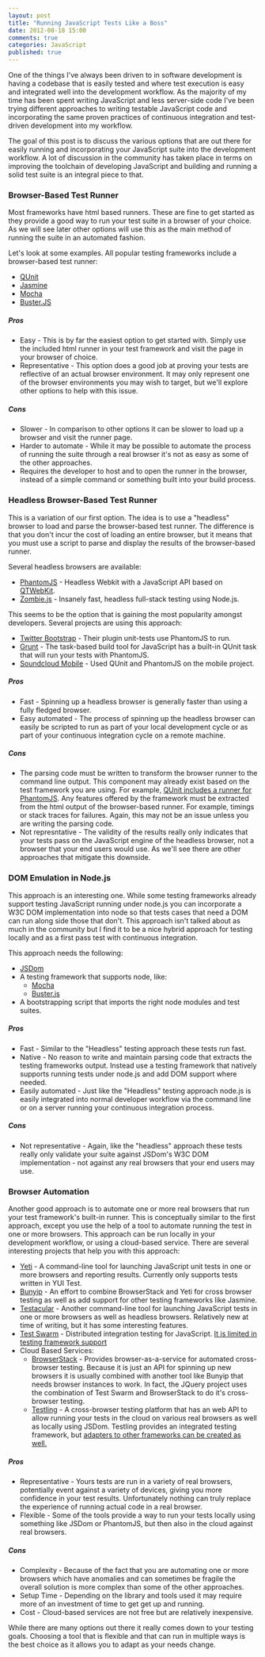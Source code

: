 ```yaml
---
layout: post
title: "Running JavaScript Tests Like a Boss"
date: 2012-08-18 15:00
comments: true
categories: JavaScript 
published: true
---
```


One of the things I've always been driven to in software development is having a
codebase that is easily tested and where test execution is easy and
integrated well into the development workflow. As the majority of my time has been
spent writing JavaScript and less server-side code I've been trying
different approaches to writing testable JavaScript code and
incorporating the same proven practices of continuous integration and
test-driven development into my workflow. 

The goal of this post is to discuss the various
options that are out there for easily running and incorporating your
JavaScript suite into the development workflow. A lot of discussion in the community has taken place in terms on improving the toolchain of developing JavaScript and building and
running a solid test suite is an integral piece to that. 

### Browser-Based Test Runner
Most frameworks have html based runners. These are fine to get
started as they provide a good way to run your test suite in a browser
of your choice. As we will
see later other options will use this as the main method of running the
suite in an automated fashion.

Let's look at some examples. All popular testing frameworks include a browser-based 
test runner:  

* [QUnit](http://qunitjs.com/)
* [Jasmine](http://pivotal.github.com/jasmine/)
* [Mocha](http://visionmedia.github.com/mocha/)
* [Buster.JS](http://busterjs.org/docs/browser-testing/)

##### Pros 
* Easy - This is by far the easiest option to get started with. Simply
  use the included html runner in your test framework and visit the page
  in your browser of choice. 
* Representative - This option does a good job at proving your tests are
  reflective of an actual browser environment. It may only represent one
  of the browser environments you may wish to target, but we'll explore
  other options to help with this issue. 

##### Cons
* Slower - In comparison to other options it can be slower to load up a
  browser and visit the runner page. 
* Harder to automate - While it may be possible to automate the process
  of running the suite through a real browser it's not as easy as some
  of the other approaches.
* Requires the developer to host and to open the runner in the browser,
  instead of a simple command or something built into your build process. 

### Headless Browser-Based Test Runner
This is a variation of our first option. The idea is to use a "headless" browser to
load and parse the browser-based test runner. The difference is that you
don't incur the cost of loading an entire browser, but it means that you
must use a script to parse and display the results of the browser-based
runner. 

Several headless browsers are available: 

* [PhantomJS](http://phantomjs.org/) - Headless Webkit with a JavaScript
  API based on [QTWebKit](http://trac.webkit.org/wiki/QtWebKit).   
* [Zombie.js](http://zombie.labnotes.org/) - Insanely fast, headless full-stack 
  testing using Node.js. 

This seems to be the option that is gaining the most popularity amongst developers. Several
projects are using this approach:

* [Twitter Bootstrap](https://github.com/twitter/bootstrap/) - Their plugin unit-tests use PhantomJS to run.
* [Grunt](https://github.com/cowboy/grunt) - The task-based build tool for JavaScript has a built-in 
  QUnit task that will run your tests with PhantomJS.
* [Soundcloud Mobile](http://backstage.soundcloud.com/2011/09/mobile-unit-testing/) - Used QUnit and PhantomJS on the mobile
  project. 

##### Pros
* Fast - Spinning up a headless browser is generally faster than using
  a fully fledged browser. 
* Easy automated - The process of spinning up the headless browser
  can easily be scripted to run as part of your local development cycle
  or as part of your continuous integration cycle on a remote machine. 
  
##### Cons
* The parsing code must be written to transform the browser runner to
  the command line output. This component may already exist based on the
  test framework you are using. For example, [QUnit includes a runner for PhantomJS](https://github.com/jquery/qunit/tree/master/addons/phantomjs).
  Any features offered by the framework must be extracted from the
  html output of the browser-based runner. For example, timings or
  stack traces for failures. Again, this may not be an issue unless you
  are writing the parsing code.
* Not represntative - The validity of the results really only indicates that your tests pass
  on the JavaScript engine of the headless browser, not a browser that
  your end users would use. As we'll see there are other approaches that mitigate this downside. 

### DOM Emulation in Node.js
This approach is an interesting one. While some testing frameworks
already support testing JavaScript running under node.js you can
incorporate a W3C DOM implementation into node so that tests cases that
need a DOM can run along side those that don't. This approach isn't talked about as much in the
community but I find it to be a nice hybrid approach for testing locally
and as a first pass test with continuous integration. 

This approach needs the following:

* [JSDom](https://github.com/tmpvar/jsdom/)
* A testing framework that supports node, like:  
  * [Mocha](http://visionmedia.github.com/mocha/)  
  * [Buster.js](http://busterjs.org/docs/node-testing/)  
* A bootstrapping script that imports the right node modules and test
  suites.

##### Pros
* Fast - Similar to the "Headless" testing approach these tests run
  fast.
* Native - No reason to write and maintain parsing code that extracts the testing
  frameworks output. Instead use a testing framework that natively
  supports running tests under node.js and add DOM support where needed. 
* Easily automated - Just like the "Headless" testing approach node.js
  is easily integrated into normal developer workflow via the command
  line or on a server running your continuous integration process. 

##### Cons
* Not representative - Again, like the "headless" approach these tests
  really only validate your suite against JSDom's W3C DOM implementation - not
  against any real browsers that your end users may use.  

### Browser Automation
Another good approach is to automate one or more real browsers that 
run your test framework's built-in runner. This is conceptually
similar to the first approach, except you use the help of a tool to automate 
running the test in one or more browsers. This approach can be run locally in your development workflow, or
using a cloud-based service. There are several interesting projects 
that help you with this approach:  

* [Yeti](http://yeti.cx/) - A command-line tool for launching JavaScript
  unit tests in one or more browsers and reporting results. Currently
  only supports tests written in YUI Test. 
* [Bunyip](http://ryanseddon.github.com/bunyip/) - An effort to combine
  BrowserStack and Yeti for cross browser testing as well as add support for other testing frameworks like Jasmine.
* [Testacular](http://vojtajina.github.com/testacular/) - Another
  command-line tool for launching JavaScript tests in one or more
  browsers as well as headless browsers. Relatively new at time of
  writing, but it has some interesting features. 
* [Test Swarm](https://github.com/jquery/testswarm/wiki) - Distributed
  integration testing for JavaScript. [It is limited in testing framework support](https://github.com/jquery/testswarm/tree/master/scripts/addjob#test-suite-runs)
* Cloud Based Services:
  * [BrowserStack](http://www.browserstack.com/automated-browser-testing-api) - Provides browser-as-a-service for automated cross-browser testing. Because it is just an API for spinning up new browsers it is usually combined with another tool like Bunyip that needs browser instances to work. In fact, the JQuery project uses the combination of Test Swarm and BrowserStack to do it's cross-browser testing.  
  * [Testling](http://testling.com/) - A cross-browser testing platform
    that has an web API to allow running your tests in the cloud
on various real browsers as well as locally using JSDom. Testling provides an
integrated testing framework, but [adapters to other frameworks can be created as well.](http://substack.net/posts/1db3bb/roll-your-own-test-runner-for-testling)


##### Pros
* Representative - Yours tests are run in a variety of real browsers, potentially event against a variety of devices, giving you more confidence in your test results. Unfortunately nothing can truly replace the experience of running actual code in a real browser.
* Flexible - Some of the tools provide a way to run your tests locally
  using something like JSDom or PhantomJS, but then also in the cloud
against real browsers. 

##### Cons
* Complexity - Because of the fact that you are automating one or more
  browsers which have anomalies and can sometimes be fragile the
overall solution is more complex than some of the other approaches.
* Setup Time - Depending on the library and tools used it may require
  more of an investment of time to get get up and running. 
* Cost - Cloud-based services are not free but are relatively
  inexpensive. 


While there are many options out there it really comes down to your
testing goals. Choosing a tool that is flexible and that can run in
multiple ways is the best choice as it allows you to adapt as your
needs change. 
